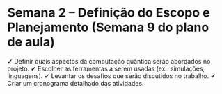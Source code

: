 # Semana 2 – Definição do Escopo e Planejamento (Semana 9 do plano de aula)

✔ Definir quais aspectos da computação quântica serão abordados no projeto.
✔ Escolher as ferramentas a serem usadas (ex.: simulações, linguagens).
✔ Levantar os desafios que serão discutidos no trabalho.
✔ Criar um cronograma detalhado das atividades.
